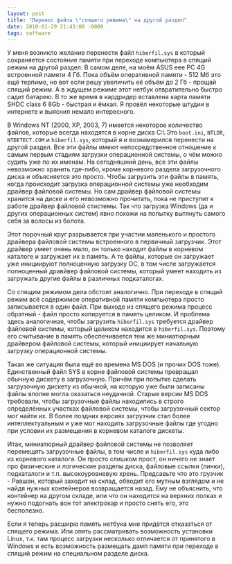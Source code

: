 ```yaml
---
layout: post
title: "Перенос файла \"спящего режима\" на другой раздел"
date: 2010-01-29 21:43:00 -0000
tags: software
---
```


У меня возникло желание перенести файл `hiberfil.sys` в который сохраняется состояние памяти при переходе компьютера в спящий режим на другой раздел. В самом деле, на моём ASUS eee PC 4G встроенной памяти 4 Гб. Пока объём оперативной памяти - 512 Мб это ещё терпимо, но вот если решу увеличить её объём до 2 Гб - прощай спящий режим. А в ждущем режиме этот нетбук отвратительно быстро садит батарею. В то же время в кардридер вставлена карта памяти SHDC  class 6 8Gb - быстрая и ёмкая. Я провёл некоторые штудии в интернете и выяснил немало интересного.
 
В Windows NT (2000, XP, 2003, 7) имеется некоторое количество файлов, которые всегда находятся в корне диска C:\ Это `boot.ini`, `NTLDR`, `NTDETECT.COM` и `hiberfil.sys`, который я и вознамерился перенести на другой раздел. Все эти файлы имеют непосредственное отношение к самым первым стадиям загрузки операционной системы, о чём можно судить уже по их именам. На сегодняшний день, все эти файлы невозможно хранить где-либо, кроме корневого раздела загрузочного диска и объясняется это просто. Чтобы загрузить эти файлы в память, когда происходит загрузка операционной системы уже необходим драйвер файловой системы. Но сам драйвер файловой системы хранится на диске и его невозможно прочитать, пока не приступит к работе драйвер файловой стистемы. Так что загрузка Windows (да и других операционных систем) явно похожи на попытку вытянуть самого себя за волосы из болота.
 
Этот порочный круг разрывается при участии маленького и простого драйвера файловой системы встроенного в первичный загрузчик. Этот драйвер умеет очень мало, он только находит файлы в корневом каталоге и загружает их в память. А те файлы, которые он загружает уже инициируют полноценную загрузку ОС, в том числе загружается полноценный дравйвер файловой системы, который умеет находить из загружать другие файлы в различных подкаталогах.
 
Со спящим режимом дела обстоят аналогично. При переходе в спящий режим всё содержимое оперативной памяти компьютера просто записывается в один файл. При выходе из спящего режима процесс обратный - файл просто копируется в память целиком. И проблема здесь аналогичная, чтобы загрузить `hiberfil.sys` требуется драйвер файловой системы, который целиком находится в `hiberfil.sys`. Поэтому его считывание в память обеспечивается тем же миниатюрным драйвером файловой системы, который инициирует начальную загрузку операционной системы.
 
Такая же ситуация была ещё во времена MS DOS (и прочих DOS тоже). Единственный файл SYS в корне файловой системы превращал обычную дискету в загрузочную. Причём при попытке сделать загрузочную дискету из обычной, на которую уже были записаны файлы вполне могла оказаться неудачной. Старые версии MS DOS требовали, чтобы загрузочные файлы находились в строго определённых участках файловой системы, чтобы загрузочный сектор мог найти их. В более поздних версиях загрузчик стал более интеллектуальным и уже мог находить загрузочные файлы где угодно при условии их размещения в корневом каталоге дискеты.
 
Итак, миниатюрный драйвер файловой системы не позволяет перемещять загрузочные файлы, в том числе и `hiberfil.sys` куда либо из корневого каталога. Он просто слишком прост, он ничего не знает про физические и логические разделы диска, файловые ссылки (линки), подкаталоги и т.п. высокоуровневую хрень. Предсавьте что это грузчик - Равшан, который заходит на склад, обводит его мутным взглядом и не найдя нужных контейнеров возвращается назад. Ему не объяснить, что контейнер на другом складе, или что он находится на верхних полках и нужно подогнать вон тот электрокар и просто снять его, это бесполезно.
 
Если я теперь расширю память нетбука мне придётся отказаться от спящего режима. Или опять рассматривать возможность установки Linux, т.к. там процесс загрузки несколько отличается от принятого в Windows и есть возможность размещать дамп памяти при переходе в спящий режим на специальном разделе диска.
